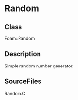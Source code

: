 # Random 
## Class
Foam::Random

## Description
Simple random number generator.

## SourceFiles
Random.C

